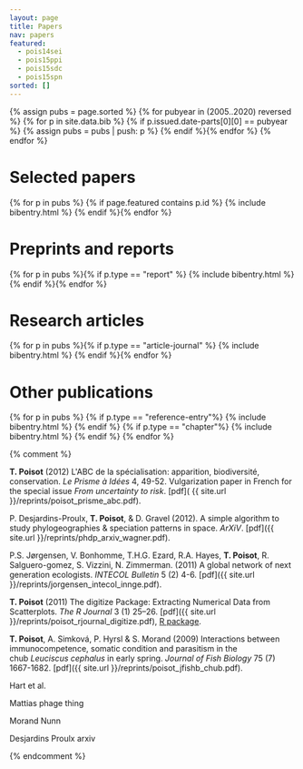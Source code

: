 ```yaml
---
layout: page
title: Papers
nav: papers
featured:
  - pois14sei
  - pois15ppi
  - pois15sdc
  - pois15spn
sorted: []
---
```



<!-- NOTE this block will assign the empty page.sorted array to a new array
called pubs, then add references sorted in reverse chronological order to it.
The rest of the page will iterate over pubs, which will therefore be sorted. -->

{% assign pubs = page.sorted %}
{% for pubyear in (2005..2020) reversed %}
{% for p in site.data.bib %}
{% if p.issued.date-parts[0][0] == pubyear %}
{% assign pubs = pubs | push: p %}
{% endif %}{% endfor %}
{% endfor %}

# Selected papers

{% for p in pubs %}
{% if page.featured contains p.id %}
{% include bibentry.html %}
{% endif %}{% endfor %}

# Preprints and reports

{% for p in pubs %}{% if p.type == "report" %}
{% include bibentry.html %}
{% endif %}{% endfor %}

# Research articles

{% for p in pubs %}{% if p.type == "article-journal" %}
{% include bibentry.html %}
{% endif %}{% endfor %}

# Other publications

{% for p in pubs %}
{% if p.type == "reference-entry"%}
{% include bibentry.html %}
{% endif %}
{% if p.type == "chapter"%}
{% include bibentry.html %}
{% endif %}
{% endfor %}

{% comment %}

**T. Poisot** (2012) L'ABC de la spécialisation: apparition, biodiversité, conservation. *Le Prisme à Idées* 4, 49-52. Vulgarization paper in French for the special issue *From uncertainty to risk*. [pdf]( {{ site.url }}/reprints/poisot_prisme_abc.pdf).

P.&nbsp;Desjardins-Proulx, **T. Poisot**, & D. Gravel (2012). A simple algorithm to study phylogeographies & speciation patterns in space. *ArXiV*. [pdf]({{ site.url }}/reprints/phdp_arxiv_wagner.pdf). <i class="fa fa-unlock-alt"></i>

P.S. Jørgensen, V. Bonhomme, T.H.G. Ezard, R.A. Hayes, **T. Poisot**, R. Salguero-gomez, S. Vizzini, N. Zimmerman. (2011) A global network of next generation ecologists. *INTECOL Bulletin* 5 (2) 4-6. [pdf]({{ site.url }}/reprints/jorgensen_intecol_innge.pdf).

**T. Poisot** (2011) The digitize Package: Extracting Numerical Data from Scatterplots. *The R Journal* 3 (1) 25–26. [pdf]({{ site.url }}/reprints/poisot_rjournal_digitize.pdf), [R package](https://github.com/tpoisot/digitize). <i class="fa fa-unlock-alt"></i>

**T. Poisot**, A. Simková, P. Hyrsl & S. Morand (2009) Interactions between immunocompetence, somatic condition and parasitism in the chub *Leuciscus cephalus* in early spring. *Journal of Fish Biology* 75 (7) 1667-1682. [pdf]({{ site.url }}/reprints/poisot_jfishb_chub.pdf).

Hart et al.

Mattias phage thing

Morand Nunn

Desjardins Proulx arxiv

{% endcomment %}
